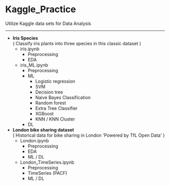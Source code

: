 # Kaggle_Practice

Utilize Kaggle data sets for Data Analysis

-----------
* **Iris Species**  
( Classify iris plants into three species in this classic dataset )
    * iris.ipynb
        * Preprocessing
        * EDA
    * iris_ML.ipynb
        * Preprocessing
        * ML
            * Logistic regression
            * SVM
            * Decision tree
            * Naive Bayes Classification
            * Random forest
            * Extra Tree Classifier
            * XGBoost
            * KNN / KNN Cluster
        * DL
* **London bike sharing dataset**  
( Historical data for bike sharing in London 'Powered by TfL Open Data' )
    * London.ipynb
        * Preprocessing
        * EDA
        * ML / DL
    * London_TimeSeries.ipynb
        * Preprocessing
        * TimeSeries (PACF)
        * ML / DL
